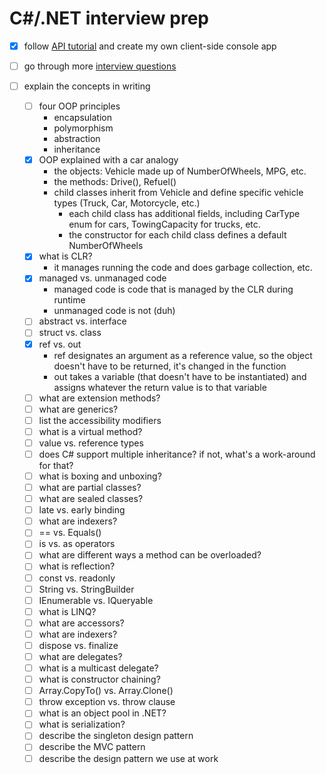 # C#/.NET interview prep

- [x] follow [API tutorial](https://docs.microsoft.com/en-us/aspnet/web-api/overview/advanced/calling-a-web-api-from-a-net-client) and create my own client-side console app
- [ ] go through more [interview questions](https://www.c-sharpcorner.com/UploadFile/puranindia/C-Sharp-interview-questions)
- [ ] explain the concepts in writing

    - [ ] four OOP principles
        - encapsulation
        - polymorphism
        - abstraction
        - inheritance
    - [x] OOP explained with a car analogy
        - the objects: Vehicle made up of NumberOfWheels, MPG, etc.
        - the methods: Drive(), Refuel()
        - child classes inherit from Vehicle and define specific vehicle types (Truck, Car, Motorcycle, etc.)
            - each child class has additional fields, including CarType enum for cars, TowingCapacity for trucks, etc.
            - the constructor for each child class defines a default NumberOfWheels
    - [x] what is CLR?
        - it manages running the code and does garbage collection, etc.
    - [x] managed vs. unmanaged code
        - managed code is code that is managed by the CLR during runtime
        - unmanaged code is not (duh)
    - [ ] abstract vs. interface
    - [ ] struct vs. class
    - [x] ref vs. out
        - ref designates an argument as a reference value, so the object doesn't have to be returned, it's changed in the function
        - out takes a variable (that doesn't have to be instantiated) and assigns whatever the return value is to that variable
    - [ ] what are extension methods?
    - [ ] what are generics?
    - [ ] list the accessibility modifiers
    - [ ] what is a virtual method?
    - [ ] value vs. reference types
    - [ ] does C# support multiple inheritance? if not, what's a work-around for that?
    - [ ] what is boxing and unboxing?
    - [ ] what are partial classes?
    - [ ] what are sealed classes?
    - [ ] late vs. early binding
    - [ ] what are indexers?
    - [ ] == vs. Equals()
    - [ ] is vs. as operators
    - [ ] what are different ways a method can be overloaded?
    - [ ] what is reflection?
    - [ ] const vs. readonly
    - [ ] String vs. StringBuilder
    - [ ] IEnumerable vs. IQueryable
    - [ ] what is LINQ?
    - [ ] what are accessors?
    - [ ] what are indexers?
    - [ ] dispose vs. finalize
    - [ ] what are delegates?
    - [ ] what is a multicast delegate?
    - [ ] what is constructor chaining?
    - [ ] Array.CopyTo() vs. Array.Clone()
    - [ ] throw exception vs. throw clause
    - [ ] what is an object pool in .NET?
    - [ ] what is serialization?
    - [ ] describe the singleton design pattern
    - [ ] describe the MVC pattern
    - [ ] describe the design pattern we use at work
